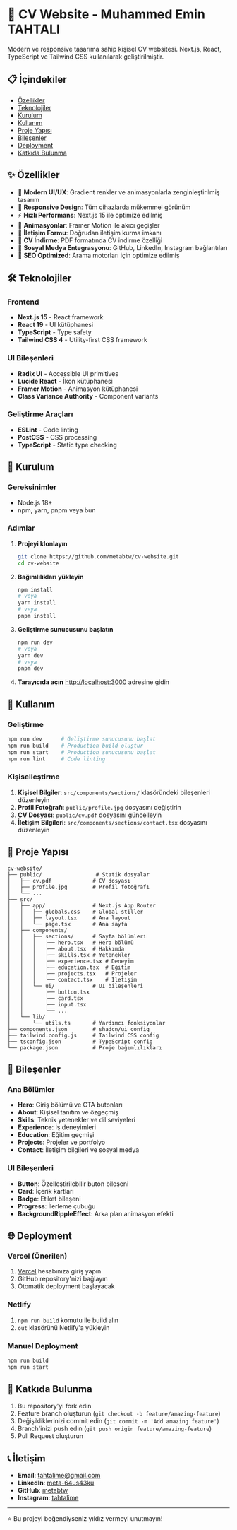 # 🚀 CV Website - Muhammed Emin TAHTALI

Modern ve responsive tasarıma sahip kişisel CV websitesi. Next.js, React, TypeScript ve Tailwind CSS kullanılarak geliştirilmiştir.

## 📋 İçindekiler

- [Özellikler](#özellikler)
- [Teknolojiler](#teknolojiler)
- [Kurulum](#kurulum)
- [Kullanım](#kullanım)
- [Proje Yapısı](#proje-yapısı)
- [Bileşenler](#bileşenler)
- [Deployment](#deployment)
- [Katkıda Bulunma](#katkıda-bulunma)

## ✨ Özellikler

- 🎨 **Modern UI/UX**: Gradient renkler ve animasyonlarla zenginleştirilmiş tasarım
- 📱 **Responsive Design**: Tüm cihazlarda mükemmel görünüm
- ⚡ **Hızlı Performans**: Next.js 15 ile optimize edilmiş
- 🌙 **Animasyonlar**: Framer Motion ile akıcı geçişler
- 📧 **İletişim Formu**: Doğrudan iletişim kurma imkanı
- 📄 **CV İndirme**: PDF formatında CV indirme özelliği
- 🔗 **Sosyal Medya Entegrasyonu**: GitHub, LinkedIn, Instagram bağlantıları
- 🎯 **SEO Optimized**: Arama motorları için optimize edilmiş

## 🛠 Teknolojiler

### Frontend
- **Next.js 15** - React framework
- **React 19** - UI kütüphanesi
- **TypeScript** - Type safety
- **Tailwind CSS 4** - Utility-first CSS framework

### UI Bileşenleri
- **Radix UI** - Accessible UI primitives
- **Lucide React** - İkon kütüphanesi
- **Framer Motion** - Animasyon kütüphanesi
- **Class Variance Authority** - Component variants

### Geliştirme Araçları
- **ESLint** - Code linting
- **PostCSS** - CSS processing
- **TypeScript** - Static type checking

## 🚀 Kurulum

### Gereksinimler
- Node.js 18+ 
- npm, yarn, pnpm veya bun

### Adımlar

1. **Projeyi klonlayın**
   ```bash
   git clone https://github.com/metabtw/cv-website.git
   cd cv-website
   ```

2. **Bağımlılıkları yükleyin**
   ```bash
   npm install
   # veya
   yarn install
   # veya
   pnpm install
   ```

3. **Geliştirme sunucusunu başlatın**
   ```bash
   npm run dev
   # veya
   yarn dev
   # veya
   pnpm dev
   ```

4. **Tarayıcıda açın**
   [http://localhost:3000](http://localhost:3000) adresine gidin

## 📖 Kullanım

### Geliştirme
```bash
npm run dev      # Geliştirme sunucusunu başlat
npm run build    # Production build oluştur
npm run start    # Production sunucusunu başlat
npm run lint     # Code linting
```

### Kişiselleştirme

1. **Kişisel Bilgiler**: `src/components/sections/` klasöründeki bileşenleri düzenleyin
2. **Profil Fotoğrafı**: `public/profile.jpg` dosyasını değiştirin
3. **CV Dosyası**: `public/cv.pdf` dosyasını güncelleyin
4. **İletişim Bilgileri**: `src/components/sections/contact.tsx` dosyasını düzenleyin

## 📁 Proje Yapısı

```
cv-website/
├── public/                 # Statik dosyalar
│   ├── cv.pdf             # CV dosyası
│   ├── profile.jpg        # Profil fotoğrafı
│   └── ...
├── src/
│   ├── app/               # Next.js App Router
│   │   ├── globals.css    # Global stiller
│   │   ├── layout.tsx     # Ana layout
│   │   └── page.tsx       # Ana sayfa
│   ├── components/
│   │   ├── sections/      # Sayfa bölümleri
│   │   │   ├── hero.tsx   # Hero bölümü
│   │   │   ├── about.tsx  # Hakkımda
│   │   │   ├── skills.tsx # Yetenekler
│   │   │   ├── experience.tsx # Deneyim
│   │   │   ├── education.tsx  # Eğitim
│   │   │   ├── projects.tsx   # Projeler
│   │   │   └── contact.tsx    # İletişim
│   │   └── ui/            # UI bileşenleri
│   │       ├── button.tsx
│   │       ├── card.tsx
│   │       ├── input.tsx
│   │       └── ...
│   └── lib/
│       └── utils.ts       # Yardımcı fonksiyonlar
├── components.json        # shadcn/ui config
├── tailwind.config.js     # Tailwind CSS config
├── tsconfig.json          # TypeScript config
└── package.json           # Proje bağımlılıkları
```

## 🧩 Bileşenler

### Ana Bölümler
- **Hero**: Giriş bölümü ve CTA butonları
- **About**: Kişisel tanıtım ve özgeçmiş
- **Skills**: Teknik yetenekler ve dil seviyeleri
- **Experience**: İş deneyimleri
- **Education**: Eğitim geçmişi
- **Projects**: Projeler ve portfolyo
- **Contact**: İletişim bilgileri ve sosyal medya

### UI Bileşenleri
- **Button**: Özelleştirilebilir buton bileşeni
- **Card**: İçerik kartları
- **Badge**: Etiket bileşeni
- **Progress**: İlerleme çubuğu
- **BackgroundRippleEffect**: Arka plan animasyon efekti

## 🌐 Deployment

### Vercel (Önerilen)
1. [Vercel](https://vercel.com) hesabınıza giriş yapın
2. GitHub repository'nizi bağlayın
3. Otomatik deployment başlayacak

### Netlify
1. `npm run build` komutu ile build alın
2. `out` klasörünü Netlify'a yükleyin

### Manuel Deployment
```bash
npm run build
npm run start
```

## 🤝 Katkıda Bulunma

1. Bu repository'yi fork edin
2. Feature branch oluşturun (`git checkout -b feature/amazing-feature`)
3. Değişikliklerinizi commit edin (`git commit -m 'Add amazing feature'`)
4. Branch'inizi push edin (`git push origin feature/amazing-feature`)
5. Pull Request oluşturun

## 📞 İletişim

- **Email**: tahtalime@gmail.com
- **LinkedIn**: [meta-64us43ku](https://www.linkedin.com/in/meta-64us43ku/)
- **GitHub**: [metabtw](https://github.com/metabtw)
- **Instagram**: [tahtalime](https://www.instagram.com/tahtalime/)

---

⭐ Bu projeyi beğendiyseniz yıldız vermeyi unutmayın!
